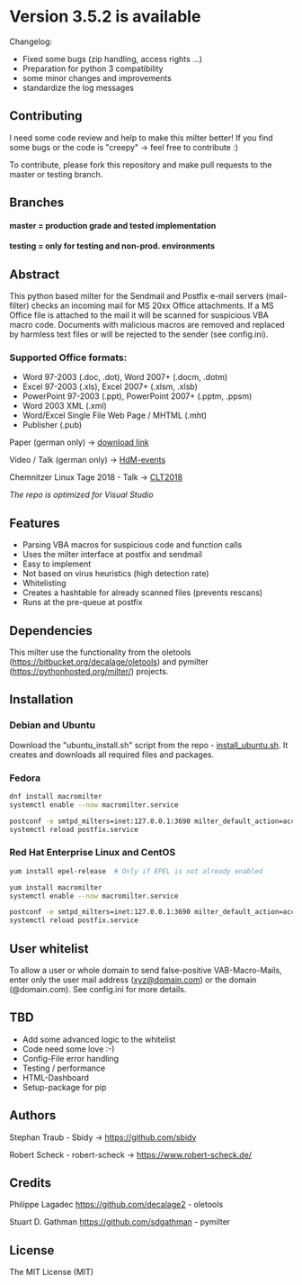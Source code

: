 # Version 3.5.2 is available
Changelog:
 - Fixed some bugs (zip handling, access rights ...)
 - Preparation for python 3 compatibility
 - some minor changes and improvements
 - standardize the log messages

## Contributing
I need some code review and help to make this milter better! If you find some bugs or the code is "creepy" -> feel free to contribute :)

To contribute, please fork this repository and make pull requests to the master or testing branch.

## Branches
#### master = production grade and tested implementation

#### testing = only for testing and non-prod. environments

## Abstract
This python based milter for the Sendmail and Postfix e-mail servers (mail-filter) checks an incoming mail for MS 20xx Office attachments. If a MS Office file is attached to the mail it will be scanned for suspicious VBA macro code. Documents with malicious macros are removed and replaced by harmless text files or will be rejected to the sender (see config.ini).

### Supported Office formats:
- Word 97-2003 (.doc, .dot), Word 2007+ (.docm, .dotm)
- Excel 97-2003 (.xls), Excel 2007+ (.xlsm, .xlsb)
- PowerPoint 97-2003 (.ppt), PowerPoint 2007+ (.pptm, .ppsm)
- Word 2003 XML (.xml)
- Word/Excel Single File Web Page / MHTML (.mht)
- Publisher (.pub)

Paper (german only) -> [download link](https://github.com/sbidy/MacroMilter/blob/master/Bachelorarbeit%20-%20Traub%2C%20Stephan.pdf)

Video / Talk (german only) -> [HdM-events](http://events.mi.hdm-stuttgart.de/2016-06-29-mi-pr%C3%A4sentationstag-ss16/MacroMilter%3A%20Malware-Filter%20f%C3%BCr%20E-Mails)

Chemnitzer Linux Tage 2018 - Talk -> [CLT2018](https://chemnitzer.linux-tage.de/2018/de/programm/beitrag/304)

*The repo is optimized for Visual Studio*
## Features
* Parsing VBA macros for suspicious code and function calls
* Uses the milter interface at postfix and sendmail
* Easy to implement
* Not based on virus heuristics (high detection rate)
* Whitelisting
* Creates a hashtable for already scanned files (prevents rescans)
* Runs at the pre-queue at postfix

## Dependencies
This milter use the functionality from the oletools (https://bitbucket.org/decalage/oletools) and pymilter (https://pythonhosted.org/milter/) projects.

## Installation

### Debian and Ubuntu
Download the "ubuntu_install.sh" script from the repo - [install_ubuntu.sh](https://raw.githubusercontent.com/sbidy/MacroMilter/master/macromilter/install_ubuntu.sh). It creates and downloads all required files and packages.

### Fedora
```bash
dnf install macromilter
systemctl enable --now macromilter.service

postconf -e smtpd_milters=inet:127.0.0.1:3690 milter_default_action=accept
systemctl reload postfix.service
```

### Red Hat Enterprise Linux and CentOS
```bash
yum install epel-release  # Only if EPEL is not already enabled

yum install macromilter
systemctl enable --now macromilter.service

postconf -e smtpd_milters=inet:127.0.0.1:3690 milter_default_action=accept
systemctl reload postfix.service
```

## User whitelist
To allow a user or whole domain to send false-positive VAB-Macro-Mails, enter only the user mail address (xyz@domain.com) or the  domain (@domain.com). See config.ini for more details.

## TBD
* Add some advanced logic to the whitelist
* Code need some love :-)
* Config-File error handling
* Testing / performance
* HTML-Dashboard
* Setup-package for pip

## Authors
Stephan Traub - Sbidy -> https://github.com/sbidy

Robert Scheck - robert-scheck -> https://www.robert-scheck.de/

## Credits
Philippe Lagadec https://github.com/decalage2 - oletools

Stuart D. Gathman https://github.com/sdgathman - pymilter

## License
The MIT License (MIT)

